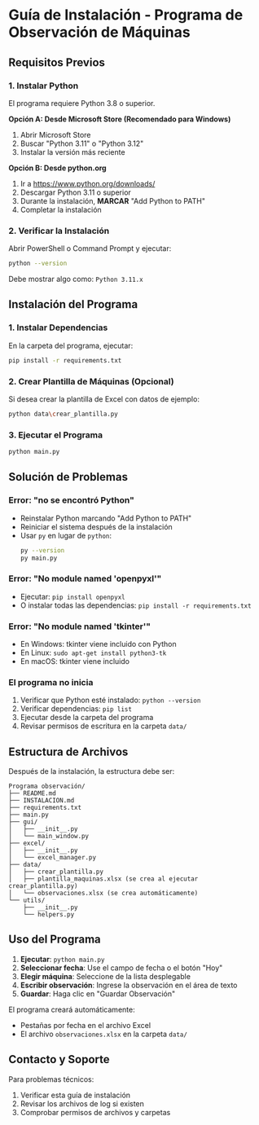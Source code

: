 # Guía de Instalación - Programa de Observación de Máquinas

## Requisitos Previos

### 1. Instalar Python
El programa requiere Python 3.8 o superior.

**Opción A: Desde Microsoft Store (Recomendado para Windows)**
1. Abrir Microsoft Store
2. Buscar "Python 3.11" o "Python 3.12"
3. Instalar la versión más reciente

**Opción B: Desde python.org**
1. Ir a https://www.python.org/downloads/
2. Descargar Python 3.11 o superior
3. Durante la instalación, **MARCAR** "Add Python to PATH"
4. Completar la instalación

### 2. Verificar la Instalación
Abrir PowerShell o Command Prompt y ejecutar:
```bash
python --version
```
Debe mostrar algo como: `Python 3.11.x`

## Instalación del Programa

### 1. Instalar Dependencias
En la carpeta del programa, ejecutar:
```bash
pip install -r requirements.txt
```

### 2. Crear Plantilla de Máquinas (Opcional)
Si desea crear la plantilla de Excel con datos de ejemplo:
```bash
python data\crear_plantilla.py
```

### 3. Ejecutar el Programa
```bash
python main.py
```

## Solución de Problemas

### Error: "no se encontró Python"
- Reinstalar Python marcando "Add Python to PATH"
- Reiniciar el sistema después de la instalación
- Usar `py` en lugar de `python`:
  ```bash
  py --version
  py main.py
  ```

### Error: "No module named 'openpyxl'"
- Ejecutar: `pip install openpyxl`
- O instalar todas las dependencias: `pip install -r requirements.txt`

### Error: "No module named 'tkinter'"
- En Windows: tkinter viene incluido con Python
- En Linux: `sudo apt-get install python3-tk`
- En macOS: tkinter viene incluido

### El programa no inicia
1. Verificar que Python esté instalado: `python --version`
2. Verificar dependencias: `pip list`
3. Ejecutar desde la carpeta del programa
4. Revisar permisos de escritura en la carpeta `data/`

## Estructura de Archivos

Después de la instalación, la estructura debe ser:
```
Programa observación/
├── README.md
├── INSTALACION.md
├── requirements.txt
├── main.py
├── gui/
│   ├── __init__.py
│   └── main_window.py
├── excel/
│   ├── __init__.py
│   └── excel_manager.py
├── data/
│   ├── crear_plantilla.py
│   ├── plantilla_maquinas.xlsx (se crea al ejecutar crear_plantilla.py)
│   └── observaciones.xlsx (se crea automáticamente)
└── utils/
    ├── __init__.py
    └── helpers.py
```

## Uso del Programa

1. **Ejecutar**: `python main.py`
2. **Seleccionar fecha**: Use el campo de fecha o el botón "Hoy"
3. **Elegir máquina**: Seleccione de la lista desplegable
4. **Escribir observación**: Ingrese la observación en el área de texto
5. **Guardar**: Haga clic en "Guardar Observación"

El programa creará automáticamente:
- Pestañas por fecha en el archivo Excel
- El archivo `observaciones.xlsx` en la carpeta `data/`

## Contacto y Soporte

Para problemas técnicos:
1. Verificar esta guía de instalación
2. Revisar los archivos de log si existen
3. Comprobar permisos de archivos y carpetas